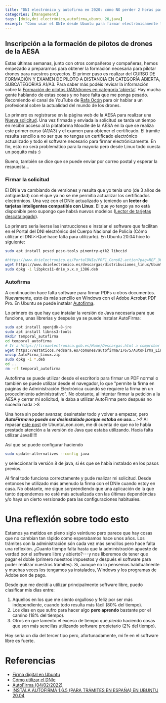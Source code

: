 ```yaml
---
title: "DNI electrónico y autofirma en 2020: cómo NO perder 2 horas para firmar una solicitud"
categories: [Management]
tags: [dnie,dni electrónico,autofirma,ubuntu 20,java]
excerpt: "Cómo usar el DNIe desde Ubuntu para firmar electrónicamente trámites en línea. En este caso se firmaron las solicitudes para optar a las certificaciones de la AESA para ser piloto de drones."
---
```


## Inscripción a la formación de pilotos de drones de la AESA
Estas últimas semanas, junto con otros compañeros y compañeras, hemos empezado a prepararnos para obtener la formación necesaria para pilotar drones para nuestros proyectos. El primer paso es realizar del CURSO DE FORMACIÓN Y EXAMEN DE PILOTO A DISTANCIA EN CATEGORÍA ABIERTA, SUBCATEGORÍAS A1/A3. Para saber más podéis revisar la información sobre la [Formación de pilotos UAS/drones en categoría ‘abierta’](https://www.seguridadaerea.gob.es/es/ambitos/drones/formacion-pilotos-a-distancia-uas-drones/formacion-de-pilotos-uas-drones-en-categoria-rabiertar). Hay mucha gente hablando de estas cosas y no hace falta que me ponga pesado. Recomiendo el canal de YouTube de [Rafa Ocón](https://www.youtube.com/channel/UCZ-5HNenHNT13aTf7KD0ROg) para oir hablar a un profesional sobre la actualidad del mundo de los drones.

Lo primero es registrarse en la página web de la AESA para realizar una [Nueva solicitud](https://sede.seguridadaerea.gob.es/oficina/tramites/acceso.do?id=106). Una vez firmada y enviada la solicitud se tarda un tiempo en recibir acceso al la plataforma Moodle de la AESA en la que se realiza este primer curso (A1/A3) y el examen para obtener el certificado. El trámite resulta sencillo a no ser que no tengas un certificado electrónico actualizado y todo el software necesario para firmar electrónicamente. En fin, esto no será problemático para la mayoría pero desde Linux todo cuesta un poquito más :)

Bueno, también se dice que se puede enviar por correo postal y esperar la respuesta...


### Firmar la solicitud

El DNIe va cambiando de versiones y resulta que yo tenía uno (de 3 años de antiguedad) con el que ya no se me permitia actualizar los certificados electrónicos. Una vez con el DNIe actualizado y teniendo un **lector de tarjetas inteligentes compatible con Linux**. El que yo tengo ya no está disponible pero supongo que habrá nuevos modelos ([Lector de tarjetas descatalogado](https://www.amazon.es/dp/B01JS2HSAA?psc=1&ref=ppx_pop_dt_b_product_details)).


Lo primero sería leerse las instrucciones e instalar el software que facilitan en el Portal del DNI electrónico del Cuerpo Nacional de Policía (Cómo utilizar el DNI>>Qué hace falta para utilizarlo). En Ubuntu 20.04 hice lo siguiente:

```bash
sudo apt install pcscd pcsc-tools pinentry-gtk2 libccid

#https://www.dnielectronico.es/PortalDNIe/PRF1_Cons02.action?pag=REF_3000
wget https://www.dnielectronico.es/descargas/distribuciones_linux/Ubuntu_libpkcs11-dnie_1.5.3_amd64.deb
sudo dpkg -i libpkcs11-dnie_x.x.x_i386.deb
```

### Autofirma

A continuación hace falta software para firmar PDFs u otros documentos. Nuevamente, esto és más sencillo en Windows con el Adobe Acrobat PDF Pro. En Ubuntu se puede instalar [Autofirma](https://firmaelectronica.gob.es/Home/Descargas.html).

Lo primero és que hay que instalar la versión de Java necesaria para que funcione, unas librerias y después ya se puede instalar AutoFirma:

```bash
sudo apt install openjdk-8-jre
sudo apt install libnss3-tools
mkdir temporal_autofirma
cd temporal_autofirma
# Ir a https://firmaelectronica.gob.es/Home/Descargas.html a comprobar si `1.6.5` es la última versión
wget https://estaticos.redsara.es/comunes/autofirma/1/6/5/AutoFirma_Linux.zip
unzip AutoFirma_Linux.zip
sudo dpkg -i *.deb
cd ..
rm -rf temporal_autofirma
```


Autofirma se puede utilizar desde el escritorio para firmar un PDF normal o también se puede utilizar desde el navegador, lo que "permite la firma en páginas de Administración Electrónica cuando se requiere la firma en un procedimiento administrativo". No obstante, al intentar firmar la petición a la AESA y cerrar mi solicitud, le daba a utilizar AutoFirma pero después no sucedía nada :-S

Una hora sin poder avanzar, desinstalar todo y volver a empezar, pero ***AutoFirma no puede ser desinstalado porque estaba en uso... :-?*** Al repasar [este post](https://www.ubuntuleon.com/2020/12/instala-autofirma-165-para-tramites-en.html) de UbuntuLeon.com, me di cuenta de que no le había prestado atención a la versión de Java que estaba utilizando. Hacía falta utilizar Java8!!!!


Así que se puede configurar haciendo
```bash
sudo update-alternatives --config java
```
y seleccionar la versión 8 de java, si és que se había instalado en los pasos previos.

Al final todo funciona correctamente y pude realizar mi solicitud. Desde entonces he utilizado más amenudo la firma con el DNIe cuando estoy en casa. No obstante, me sigue sorprendiendo que una aplicación de la que tanto dependemos no esté más actualizada con las últimas dependéncias y/o haya un cierto versionado para las configuraciones habituales.


# Una reflexión sobre todo esto
Estamos ya metidos en pleno siglo veintiuno pero parece que hay cosas que no cambian tan rápido como esperabamos hace unos años. Los trámites con la administración són cada vez más sencillos pero hace falta una reflexión. ¿Cuanto tiempo falta hasta que la administración apueste de verdad por el software libre y abierto?---y nos liberemos de tener que pagar el doble (primero nuestros impuestos y después el software para poder realizar nuestros trámites). Sí, aunque no lo pensemos habitualmente y muchas veces los tengamos ya instalados, Windows y los programas de Adobe son de pago.

Desde que me decidí a utilizar principalmente software libre, puedo clasificar mis dias entre:

1. Aquellos en los que me siento orgulloso y feliz por ser más independiente, cuando todo resulta más fácil (80% del tiempo).
2. Los dias en que sufro para hacer algo **pero aprendo** bastante por el camino (18% del tiempo).
3. Otros en que lamento el exceso de tiempo que *pierdo* haciendo cosas que son más sencillas utilizando software propietario (2% del tiempo).

 Hoy sería un dia del tercer tipo pero, afortunadamente, mi fe en el software libre es fuerte.

# Referencias

- [Firma digital en Ubuntu](https://atareao.es/como/firma-digital-en-ubuntu/)
- [Cómo utilizar el DNIe](https://www.dnielectronico.es/PortalDNIe/PRF1_Cons02.action?pag=REF_300&id_menu=15)
- [AutoFirma (04/02/2022)](https://firmaelectronica.gob.es/Home/Descargas.html)
- [INSTALA AUTOFIRMA 1.6.5 (PARA TRÁMITES EN ESPAÑA) EN UBUNTU 20.04](https://www.ubuntuleon.com/2020/12/instala-autofirma-165-para-tramites-en.html)

